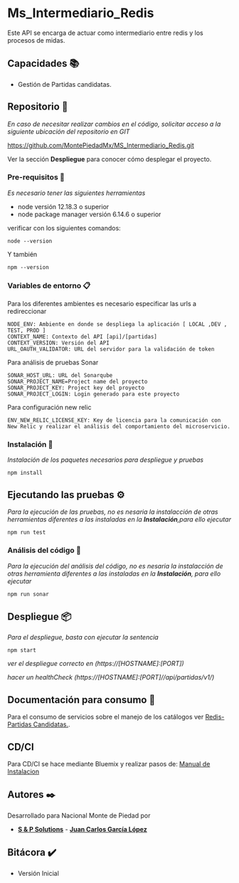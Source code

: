 # Ms_Intermediario_Redis

Este API se encarga de actuar como intermediario entre redis y los procesos de midas.

## Capacidades :books:

- Gestión de Partidas candidatas.


## Repositorio 🚀

_En caso de necesitar realizar cambios en el código, solicitar acceso a la siguiente ubicación del repositorio en GIT_

https://github.com/MontePiedadMx/MS_Intermediario_Redis.git

Ver la sección **Despliegue** para conocer cómo desplegar el proyecto.

### Pre-requisitos :bookmark_tabs:

_Es necesario tener las siguientes herramientas_

- node versión 12.18.3 o superior
- node package manager versión 6.14.6 o superior

verificar con los siguientes comandos:

```
node --version
```

Y también

```
npm --version
```

### Variables de entorno :clipboard:

Para los diferentes ambientes es necesario especificar las urls a redireccionar

```
NODE_ENV: Ambiente en donde se despliega la aplicación [ LOCAL ,DEV , TEST, PROD ]
CONTEXT_NAME: Contexto del API [api]/[partidas]
CONTEXT_VERSION: Versión del API
URL_OAUTH_VALIDATOR: URL del servidor para la validación de token
```

Para análisis de pruebas Sonar

```
SONAR_HOST_URL: URL del Sonarqube
SONAR_PROJECT_NAME=Project name del proyecto
SONAR_PROJECT_KEY: Project key del proyecto
SONAR_PROJECT_LOGIN: Login generado para este proyecto
```

Para configuración new relic

```
ENV_NEW_RELIC_LICENSE_KEY: Key de licencia para la comunicación con New Relic y realizar el análisis del comportamiento del microservicio.

```

### Instalación :wrench:

_Instalación de los paquetes necesarios para despliegue y pruebas_

```
npm install
```

## Ejecutando las pruebas ⚙️

_Para la ejecución de las pruebas, no es nesaria la instalacción de otras herramientas diferentes a las instaladas en la **Instalación**,para ello ejecutar_

```
npm run test

```

### Análisis del código :nut_and_bolt:

_Para la ejecución del análisis del código, no es nesaria la instalacción de otras herramienta diferentes a las instaladas en la **Instalación**, para ello ejecutar_

```
npm run sonar
```

## Despliegue :package:

_Para el despliegue, basta con ejecutar la sentencia_

```
npm start
```

_ver el despliegue correcto en (https://[HOSTNAME]:[PORT])_

_hacer un healthCheck (https://[HOSTNAME]:[PORT]//api/partidas/v1/)_

## Documentación para consumo :book:

Para el consumo de servicios sobre el manejo de los catálogos ver [Redis-Partidas Candidatas.](https://msclientredis.docs.apiary.io/).

## CD/CI

Para CD/CI se hace mediante Bluemix y realizar pasos de: [Manual de Instalacion](*)

## Autores :black_nib:

Desarrollado para Nacional Monte de Piedad por

* [**S & P Solutions**](<(https://www.spsolutions.com.mx/)>) - [**Juan Carlos García López**](https://github.com/JuanCarlosGarciaLopez)

## Bitácora :heavy_check_mark:
- Versión Inicial
